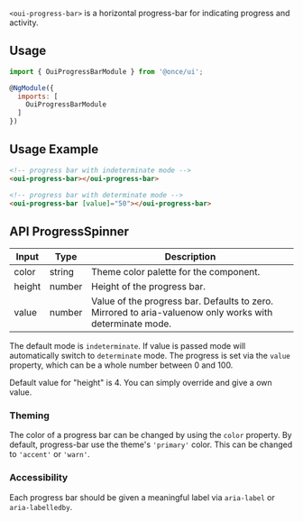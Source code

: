 `<oui-progress-bar>` is a horizontal progress-bar for indicating progress and activity.

## Usage

```js
import { OuiProgressBarModule } from '@once/ui';

@NgModule({
  imports: [
    OuiProgressBarModule
  ]
})
```

## Usage Example

```html
<!-- progress bar with indeterminate mode -->
<oui-progress-bar></oui-progress-bar>

<!-- progress bar with determinate mode -->
<oui-progress-bar [value]="50"></oui-progress-bar>
```

## API ProgressSpinner

| Input  | Type   | Description                                                                                              |
| ------ | ------ | -------------------------------------------------------------------------------------------------------- |
| color  | string | Theme color palette for the component.                                                                   |
| height | number | Height of the progress bar.                                                                              |
| value  | number | Value of the progress bar. Defaults to zero. Mirrored to aria-valuenow only works with determinate mode. |

The default mode is `indeterminate`. If value is passed mode will automatically switch to `determinate` mode. The progress is set via the `value` property, which can be a whole number between 0 and 100.

Default value for "height" is 4. You can simply override and give a own value.

### Theming

The color of a progress bar can be changed by using the `color` property. By default,
progress-bar use the theme's `'primary'` color. This can be changed to `'accent'` or `'warn'`.

### Accessibility

Each progress bar should be given a meaningful label via `aria-label` or `aria-labelledby`.
